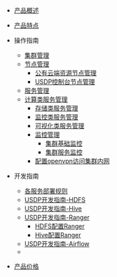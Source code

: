 
* [产品概述](/USDP/README)
* [产品特点](/USDP/intro.md)
* 操作指南
    * [集群管理](/USDP/operate/cluster)
    * [节点管理](/USDP/operate/node/README)
      * [公有云端资源节点管理](/USDP/operate/node/cloud_node)
      * [USDP控制台节点管理](/USDP/operate/node/usdp_node)
    * [服务管理](/USDP/operate/service/README)
  * [计算类服务管理](/USDP/operate/service/compute_kind)
      * [存储类服务管理](/USDP/operate/service/storage_kind)
      * [监控类服务管理](/USDP/operate/service/monitor_kind)
      * [可视化类服务管理](/USDP/operate/service/visual_kind)
    * [监控管理](/USDP/operate/monitor/README)
      * [集群基础监控](/USDP/operate/monitor/basic_monitor)
      * [集群服务监控](/USDP/operate/monitor/service_monitor)
    * [配置openvpn访问集群内网](/USDP/operate/openvpn)
    
* 开发指南
    * [各服务部署规则](/USDP/developer/rule)
    * [USDP开发指南-HDFS](/USDP/developer/hdfs)
    * [USDP开发指南-Hive](/USDP/developer/hive)
    * [USDP开发指南-Ranger](/USDP/developer/ranger/README)
      * [HDFS配置Ranger](/USDP/developer/ranger/ranger_hdfs)
      * [Hive配置Ranger](/USDP/developer/ranger/ranger_hive)
    * [USDP开发指南-Airflow](/USDP/developer/airflow)
    * 
* [产品价格](/USDP/price)

